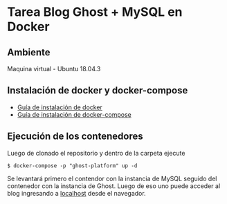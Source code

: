 # Tarea Blog Ghost + MySQL en Docker
## Ambiente
Maquina virtual - Ubuntu 18.04.3
## Instalación de docker y docker-compose
* [Guía de instalación de docker](https://docs.docker.com/install/linux/docker-ce/ubuntu/)
* [Guía de instalación de docker-compose](https://docs.docker.com/compose/install/)
## Ejecución de los contenedores
Luego de clonado el repositorio y dentro de la carpeta ejecute
```
$ docker-compose -p "ghost-platform" up -d
```
Se levantará primero el contendor con la instancia de MySQL seguido del contenedor con la instancia de Ghost.
Luego de eso uno puede acceder al blog ingresando a [localhost](http://localhost) desde el navegador.

